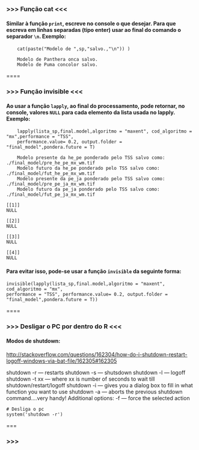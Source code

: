 ### >>> Função cat <<<
#### Similar à função `print`, escreve no console o que desejar. Para que escreva em linhas separadas (tipo enter) usar ao final do comando o separador **`\n`**. Exemplo:

````{r}
    cat(paste("Modelo de ",sp,"salvo.,"\n")) )

    Modelo de Panthera onca salvo.
    Modelo de Puma concolor salvo.
````

====

### >>> Função invisible <<<
#### Ao usar a função `lapply`, ao final do processamento, pode retornar, no console, valores `NULL` para cada elemento da lista usada no lapply. Exemplo:
````{r}
    lapply(lista_sp,final.model,algoritmo = "maxent", cod_algoritmo = "mx",performance = "TSS", 
    performance.value= 0.2, output.folder = "final_model",pondera.future = T)
 
    Modelo presente da he_pe ponderado pelo TSS salvo como: ./final_model/pre_he_pe_mx_wm.tif
    Modelo futuro da he_pe ponderado pelo TSS salvo como: ./final_model/fut_he_pe_mx_wm.tif
    Modelo presente da pe_ja ponderado pelo TSS salvo como: ./final_model/pre_pe_ja_mx_wm.tif
    Modelo futuro da pe_ja ponderado pelo TSS salvo como: ./final_model/fut_pe_ja_mx_wm.tif

[[1]]
NULL

[[2]]
NULL

[[3]]
NULL

[[4]]
NULL
````

#### Para evitar isso, pode-se usar a função `invisible` da seguinte forma:
````{r}
invisible(lapply(lista_sp,final.model,algoritmo = "maxent", cod_algoritmo = "mx",
performance = "TSS", performance.value= 0.2, output.folder = "final_model",pondera.future = T))
````

====

### >>> Desligar o PC por dentro do R <<<

#### Modos de shutdown:
http://stackoverflow.com/questions/162304/how-do-i-shutdown-restart-logoff-windows-via-bat-file/162305#162305

shutdown -r — restarts
shutdown -s — shutsdown
shutdown -l — logoff
shutdown -t xx — where xx is number of seconds to wait till shutdown/restart/logoff
shutdown -i — gives you a dialog box to fill in what function you want to use
shutdown -a — aborts the previous shutdown command....very handy!
Additional options:
-f — force the selected action

```{r}
# Desliga o pc
system('shutdown -r')
````

===

### >>>





